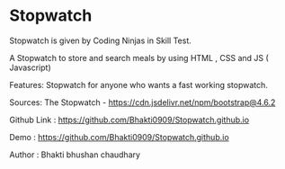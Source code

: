 # Stopwatch
Stopwatch is given by Coding Ninjas in Skill Test.

A Stopwatch to store and search meals by using HTML , CSS and JS ( Javascript)

Features: Stopwatch for anyone who wants a fast working stopwatch.


Sources: The Stopwatch - https://cdn.jsdelivr.net/npm/bootstrap@4.6.2  

Github Link : https://github.com/Bhakti0909/Stopwatch.github.io

Demo : https://github.com/Bhakti0909/Stopwatch.github.io

Author : Bhakti bhushan chaudhary

